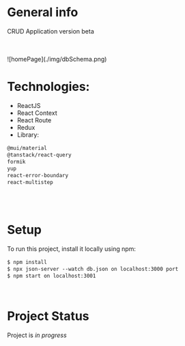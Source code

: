 <br>

# General info

CRUD Application version beta
<br>
<br>

<br>
![homePage](./img/dbSchema.png)
<br>

# Technologies:

- ReactJS
- React Context
- React Route
- Redux
- Library:

```
@mui/material
@tanstack/react-query
formik
yup
react-error-boundary
react-multistep
```

<br>

<br>

# Setup

To run this project, install it locally using npm:

```
$ npm install
$ npx json-server --watch db.json on localhost:3000 port
$ npm start on localhost:3001
```

</br>


# Project Status

Project is _in progress_

</br>


